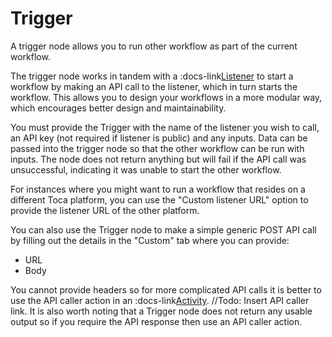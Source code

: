 # Trigger

A trigger node allows you to run other workflow as part of the current workflow.

The trigger node works in tandem with a :docs-link[Listener](projects/automation/workflows/listener) to start a workflow by making an API call to the listener, which in turn starts the workflow. This allows you to design your workflows in a more modular way, which encourages better design and maintainability.

You must provide the Trigger with the name of the listener you wish to call, an API key (not required if listener is public) and any inputs.
Data can be passed into the trigger node so that the other workflow can be run with inputs.
The node does not return anything but will fail if the API call was unsuccessful, indicating it was unable to start the other workflow.

For instances where you might want to run a workflow that resides on a different Toca platform, you can use the "Custom listener URL" option to provide the listener URL of the other platform.

You can also use the Trigger node to make a simple generic POST API call by filling out the details in the "Custom" tab where you can provide:
- URL 
- Body

You cannot provide headers so for more complicated API calls it is better to use the API caller action in an :docs-link[Activity](projects/automation/activity). //Todo: Insert API caller link. It is also worth noting that a Trigger node does not return any usable output so if you require the API response then use an API caller action.
